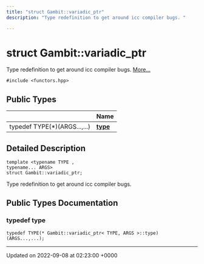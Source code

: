 ```yaml
---
title: "struct Gambit::variadic_ptr"
description: "Type redefinition to get around icc compiler bugs. "

---
```


# struct Gambit::variadic_ptr



Type redefinition to get around icc compiler bugs.  [More...](#detailed-description)


`#include <functors.hpp>`

## Public Types

|                | Name           |
| -------------- | -------------- |
| typedef TYPE(*)(ARGS...,...) | **[type](/documentation/code/classes/structgambit_1_1variadic__ptr/#typedef-type)**  |

## Detailed Description

```
template <typename TYPE ,
typename... ARGS>
struct Gambit::variadic_ptr;
```

Type redefinition to get around icc compiler bugs. 
## Public Types Documentation

### typedef type

```
typedef TYPE(* Gambit::variadic_ptr< TYPE, ARGS >::type) (ARGS...,...);
```


-------------------------------

Updated on 2022-09-08 at 02:23:00 +0000